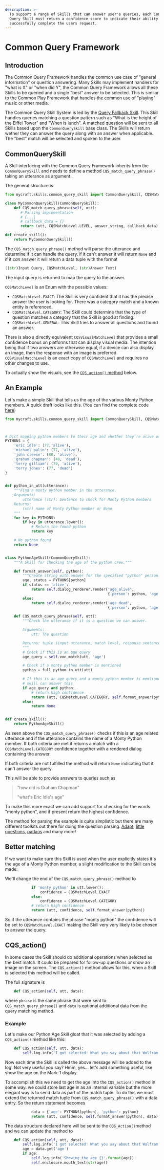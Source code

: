 ```yaml
---
description: >-
  To support a range of Skills that can answer user's queries, each Common 
  Query Skill must return a confidence score to indicate their ability to
  successfully complete the users request.
---
```


# Common Query Framework

## Introduction

The Common Query Framework handles the common use case of "general information" or question answering. Many Skills may implement handlers for "what is X" or "when did Y", the Common Query Framework allows all these Skills to be queried and a single "best" answer to be selected. This is similar to the Common Play Framework that handles the common use of "playing" music or other media.

The Common Query Skill System is led by the [Query Fallback Skill](https://github.com/NeonGeckoCom/skill-query). This Skill handles queries matching a question pattern such as "What is the height of the Eiffel Tower" and "When is lunch". A matched question will be sent to all Skills based upon the `CommonQuerySkill` base class. The Skills will return wether they can answer the query along with an answer when applicable. The "best" match will be selected and spoken to the user.

## CommonQuerySkill

A Skill interfacing with the Common Query Framework inherits from the `CommonQuerySkill` and needs to define a method `CQS_match_query_phrase()` taking an utterance as argument.

The general structure is:

```python
from mycroft.skills.common_query_skill import CommonQuerySkill, CQSMatchLevel

class MyCommonQuerySkill(CommonQuerySkill):
    def CQS_match_query_phrase(self, utt):
       # Parsing implementation
       # [...]
       # callback_data = {}
       return (utt, CQSMatchLevel.LEVEL, answer_string, callback_data)

def create_skill():
    return MyCommonQuerySkill()
```

The `CQS_match_query_phrase()` method will parse the utterance and determine if it can handle the query. if it can't answer it will return `None` and if it _can_ answer it will return a data tuple with the format

```python
((str)Input Query, CQSMatchLevel, (str)Answer Text)
```

The input query is returned to map the query to the answer.

`CQSMatchLevel` is an Enum with the possible values:

- `CQSMatchLevel.EXACT`: The Skill is very confident that it has the precise answer the user is looking for. There was a category match and a known entity is referenced.
- `CQSMatchLevel.CATEGORY`: The Skill could determine that the type of question matches a category that the Skill is good at finding.
- `CQSMatchLevel.GENERAL`: This Skill tries to answer all questions and found an answer.

There is also a directly equivalent `CQSVisualMatchLevel` that provides a small confidence bonus on platforms that can display visual media. The intention being that if two answers are otherwise equal, if a device can also display an image, then the response with an image is preferred. `CQSVisualMatchLevel` is an exact copy of `CQSMatchLevel` and requires no other changes to use.

To actually show the visuals, see the [`CQS_action()` method](common-query-framework.md#cqs_action) below.

## An Example

Let's make a simple Skill that tells us the age of the various Monty Python members. A quick draft looks like this. (You can find the complete code [here](https://github.com/forslund/common-query-tutorial))

```python
from mycroft.skills.common_query_skill import CommonQuerySkill, CQSMatchLevel



# Dict mapping python members to their age and whether they're alive or dead
PYTHONS = {
    'eric idle': (77,'alive'),
    'michael palin': (77, 'alive'),
    'john cleese': (80, 'alive'),
    'graham chapman': (48, 'dead'),
    'terry gilliam': (79, 'alive'),
    'terry jones': (77, 'dead')
}


def python_in_utt(utterance):
    """Find a monty python member in the utterance.
    Arguments:
        utterance (str): Sentence to check for Monty Python members
    Returns:
        (str) name of Monty Python member or None
    """
    for key in PYTHONS:
        if key in utterance.lower():
            # Return the found python
            return key

    # No python found
    return None


class PythonAgeSkill(CommonQuerySkill):
    """A Skill for checking the age of the python crew."""

    def format_answer(self, python):
        """Create string with answer for the specified "python" person."""
        age, status = PYTHONS[python]
        if status == 'alive':
            return self.dialog_renderer.render('age_alive',
                                               {'person': python, 'age': age})
        else:
            return self.dialog_renderer.render('age_dead',
                                               {'person': python, 'age': age})

    def CQS_match_query_phrase(self, utt):
        """Check the utterance if it is a question we can answer.

        Arguments:
            utt: The question

        Returns: tuple (input utterance, match level, response sentence, extra)
        """
        # Check if this is an age query
        age_query = self.voc_match(utt, 'age')

        # Check if a monty python member is mentioned
        python = full_python_in_utt(utt)

        # If this is an age query and a monty python member is mentioned the
        # skill can answer this
        if age_query and python:
            # return high confidence
            return (utt, CQSMatchLevel.CATEGORY, self.format_answer(python))
        else:
            return None


def create_skill():
    return PythonAgeSkill()
```

As seen above the `CQS_match_query_phrase()` checks if this is an age related utterance and if the utterance contains the name of a Monty Python member. If both criteria are met it returns a match with a `CQSMatchLevel.CATEGORY` confidence together with a rendered dialog containing the answer.

If both criteria are not fulfilled the method will return `None` indicating that it can't answer the query.

This will be able to provide answers to queries such as

> "how old is Graham Chapman"
>
> "what's Eric Idle's age"

To make this more exact we can add support for checking for the words "monty python", and if present return the highest confidence.

The method for parsing the example is quite simplistic but there are many different toolkits out there for doing the question parsing. [Adapt](https://pypi.org/project/adapt-parser/), [little questions](https://pypi.org/project/little-questions/), [padaos](https://pypi.org/project/padaos/) and many more!

## Better matching

If we want to make sure this Skill is used when the user explicitly states it's the age of a Monty Python member, a slight modification to the Skill can be made:

We'll change the end of the `CQS_match_query_phrase()` method to

```python
            if 'monty python' in utt.lower():
                confidence = CQSMatchLevel.EXACT
            else:
                confidence = CQSMatchLevel.CATEGORY
            # return high confidence
            return (utt, confidence, self.format_answer(python))
```

So if the utterance contains the phrase "monty python" the confidence will be set to `CQSMatchLevel.EXACT` making the Skill very very likely to be chosen to answer the query.

## CQS_action()

In some cases the Skill should do additional operations when selected as the best match. It could be prepared for follow-up questions or show an image on the screen. The `CQS_action()` method allows for this, when a Skill is selected this method will be called.

The full signature is

```python
    def CQS_action(self, utt, data):
```

where `phrase` is the same phrase that were sent to `CQS_match_query_phrase()` and `data` is optional additional data from the query matching method.

### Example

Let's make our Python Age Skill gloat that it was selected by adding a `CQS_action()` method like this:

```python
    def CQS_action(self, utt, data):
        self.log.info('I got selected! What you say about that Wolfram Alpha Skill!?!?')
```

Now each time the Skill is called the above message will be added to the log! Not very useful you say? Hmm, yes... let's add something useful, like show the age on the Mark-1 display.

To accomplish this we need to get the age into the `CQS_action()` method in some way. we could store last age in as an internal variable but the more elegant way is to send data as part of the match tuple. To do this we must extend the returned match tuple from `CQS_match_query_phrase()` with a data entry. So the return statement becomes

```python
            data = {'age': PYTHONS[python], 'python': python}
            return (utt, confidence, self.format_answer(python), data)
```

The data structure declared here will be sent to the `CQS_Action()`method and we can update the method to

```python
    def CQS_action(self, utt, data):
        self.log.info('I got selected! What you say about that Wolfram Alpha Skill!?!?')
        age = data.get('age')
        if age:
            self.log.info('Showing the age {}'.format(age))
            self.enclosure.mouth_text(str(age))
```
